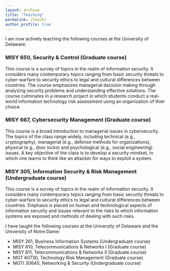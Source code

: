 ```yaml
---
layout: archive
title: "Teaching"
permalink: /teach/
author_profile: true
---
```


I am now actively teaching the following courses at the University of Delaware: 
### MISY 650, Security & Control (Graduate course)
This course is a survey of topics in the realm of information security. It considers many contemporary topics ranging from basic security threats to cyber-warfare to security ethics to legal and cultural differences between countries. The course emphasizes managerial decision making through analyzing security problems and understanding effective solutions. The course culminates in a research project in which students conduct a real-world information technology risk assessment using an organization of thier choice. 
### MISY 667, Cybersecurity Management (Graduate course)
This course is a broad introduction to managerial issues in cybersecurity. The topics of the class range widely, including technical (e.g., cryptography), managerial (e.g., defense methods for organizations), physical (e.g., door locks) and psychological (e.g., social engineering) issues. A key objective of the class is to develop a security mindset, in which one learns to think like an attacker for ways to exploit a system. 
### MISY 305, Information Security & Risk Management (Undergraduate course)
This course is a survey of topics in the realm of information security. It considers many contemporary topics ranging from basic security threats to cyber-warfare to security ethics to legal and cultural differences between countries. Emphasis is placed on human and technological aspects of information security and issues relevant to the risks to which information systems are exposed and methods of dealing with such risks. 

I have taught the following courses at the University of Delaware and the University of Notre Dame: 
+   MISY 261, Business Information Systems (Undergraduate course)
+   MISY 610, Telecommunications & Networks I (Graduate course)
+   MISY 611, Telecommunications & Networks II (Graduate course)
+   MGT 60730, Technology Risk Management (Graduate course)
+   MGTI 30640, Networking & Security (Undergraduate course)
